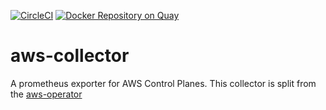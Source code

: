 [![CircleCI](https://circleci.com/gh/giantswarm/aws-collector.svg?style=shield)](https://circleci.com/gh/giantswarm/aws-collector) [![Docker Repository on Quay](https://quay.io/repository/giantswarm/aws-collector/status "Docker Repository on Quay")](https://quay.io/repository/giantswarm/aws-collector)

# aws-collector
A prometheus exporter for AWS Control Planes. This collector is split from the [aws-operator](https://github.com/giantswarm/aws-operator)
